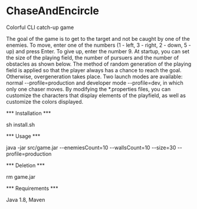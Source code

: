 # ChaseAndEncircle

Colorful CLI catch-up game

The goal of the game is to get to the target and not be caught by one of the enemies. To move, enter one of the numbers (1 - left, 3 - right, 2 - down, 5 - up) and press Enter. To give up, enter the number 9. At startup, you can set the size of the playing field, the number of pursuers and the number of obstacles as shown below. The method of random generation of the playing field is applied so that the player always has a chance to reach the goal. Otherwise, overgeneration takes place. Two launch modes are available: normal --profile=production and developer mode --profile=dev, in which only one chaser moves. By modifying the *.properties files, you can customize the characters that display elements of the playfield, as well as customize the colors displayed.

*** Installation ***

sh install.sh

*** Usage ***

java -jar src/game.jar --enemiesCount=10 --wallsCount=10 --size=30 --profile=production

*** Deletion ***

rm game.jar

*** Requirements ***

Java 1.8, Maven
